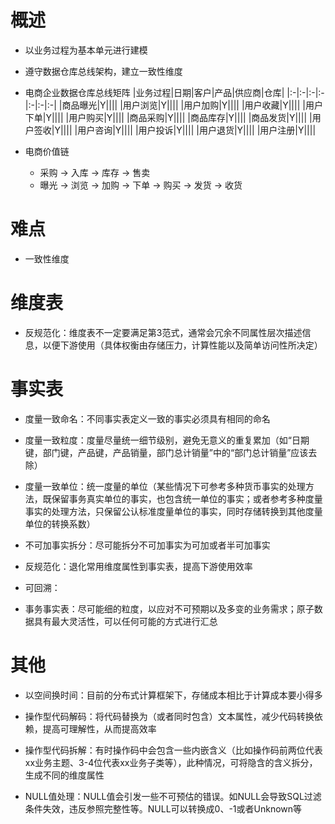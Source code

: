 <!--
 * @Author              : Uncle Bean
 * @Date                : 2020-04-27 11:16:19
 * @LastEditors         : Uncle Bean
 * @LastEditTime        : 2020-05-09 17:47:42
 * @FilePath            : \DW\数据治理\数据标准\技术标准\建模规范.md
 * @Description         : 
 -->

# 概述

* 以业务过程为基本单元进行建模
* 遵守数据仓库总线架构，建立一致性维度
* 电商企业数据仓库总线矩阵
    |业务过程|日期|客户|产品|供应商|仓库|
    |:-|:-|:-|:-|:-|:-|:-|
    |商品曝光|Y||||
    |用户浏览|Y||||
    |用户加购|Y||||
    |用户收藏|Y||||
    |用户下单|Y||||
    |用户购买|Y||||
    |商品采购|Y||||
    |商品库存|Y||||
    |商品发货|Y||||
    |用户签收|Y||||
    |用户咨询|Y||||
    |用户投诉|Y||||
    |用户退货|Y||||
    |用户注册|Y||||

* 电商价值链

    * 采购 -> 入库 -> 库存 -> 售卖
    * 曝光 -> 浏览 -> 加购 -> 下单 -> 购买 -> 发货  -> 收货

# 难点

* 一致性维度

# 维度表

* 反规范化：维度表不一定要满足第3范式，通常会冗余不同属性层次描述信息，以便下游使用（具体权衡由存储压力，计算性能以及简单访问性所决定）

# 事实表

* 度量一致命名：不同事实表定义一致的事实必须具有相同的命名

* 度量一致粒度：度量尽量统一细节级别，避免无意义的重复累加（如“日期键，部门键，产品键，产品销量，部门总计销量”中的“部门总计销量”应该去除）

* 度量一致单位：统一度量的单位（某些情况下可参考多种货币事实的处理方法，既保留事务真实单位的事实，也包含统一单位的事实；或者参考多种度量事实的处理方法，只保留公认标准度量单位的事实，同时存储转换到其他度量单位的转换系数）

* 不可加事实拆分：尽可能拆分不可加事实为可加或者半可加事实

* 反规范化：退化常用维度属性到事实表，提高下游使用效率

* 可回溯：

* 事务事实表：尽可能细的粒度，以应对不可预期以及多变的业务需求；原子数据具有最大灵活性，可以任何可能的方式进行汇总

# 其他

* 以空间换时间：目前的分布式计算框架下，存储成本相比于计算成本要小得多

* 操作型代码解码：将代码替换为（或者同时包含）文本属性，减少代码转换依赖，提高可理解性，从而提高效率

* 操作型代码拆解：有时操作码中会包含一些内嵌含义（比如操作码前两位代表xx业务主题、3-4位代表xx业务子类等），此种情况，可将隐含的含义拆分，生成不同的维度属性

* NULL值处理：NULL值会引发一些不可预估的错误。如NULL会导致SQL过滤条件失效，违反参照完整性等。NULL可以转换成0、-1或者Unknown等